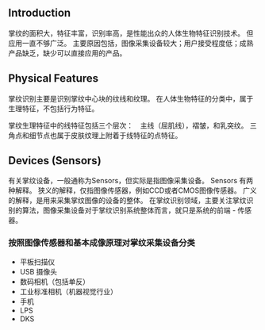 Introduction
-------------------------

掌纹的面积大，特征丰富，识别率高，是性能出众的人体生物特征识别技术。
但应用一直不够广泛。
主要原因包括，图像采集设备较大；用户接受程度低；成熟产品缺乏，缺少可以直接应用的产品。

Physical Features
-------------------------

掌纹识别主要是识别掌纹中心块的纹线和纹理。
在人体生物特征的分类中，属于生理特征，不包括行为特征。

掌纹生理特征中的线特征包括三个层次：　主线（屈肌线），褶皱，和乳突纹。
三角点和细节点也属于皮肤纹理上附着于线特征的点特征。


Devices (Sensors)
-------------------------

有关掌纹设备，一般通称为Sensors，但实际是指图像采集设备。
Sensors 有两种解释。
狭义的解释，仅指图像传感器，例如CCD或者CMOS图像传感器。
广义的解释，是用来采集掌纹图像的设备的整体。
在掌纹识别领域，主要关注掌纹识别的算法，图像采集设备对于掌纹识别系统整体而言，就只是系统的前端 - 传感器。

### 按照图像传感器和基本成像原理对掌纹采集设备分类

+ 平板扫描仪
+ USB 摄像头
+ 数码相机（包括单反）
+ 工业标准相机（机器视觉行业）
+ 手机
+ LPS
+ DKS



